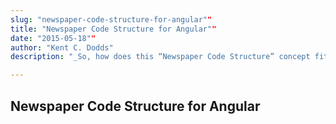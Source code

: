 ```yaml
---
slug: "newspaper-code-structure-for-angular""
title: "Newspaper Code Structure for Angular""
date: "2015-05-18""
author: "Kent C. Dodds"
description: "_So, how does this “Newspaper Code Structure” concept fit in with AngularJS? Here’s a gist that illustrates how this applies to an AngularJS…_"

---
```


## Newspaper Code Structure for Angular
